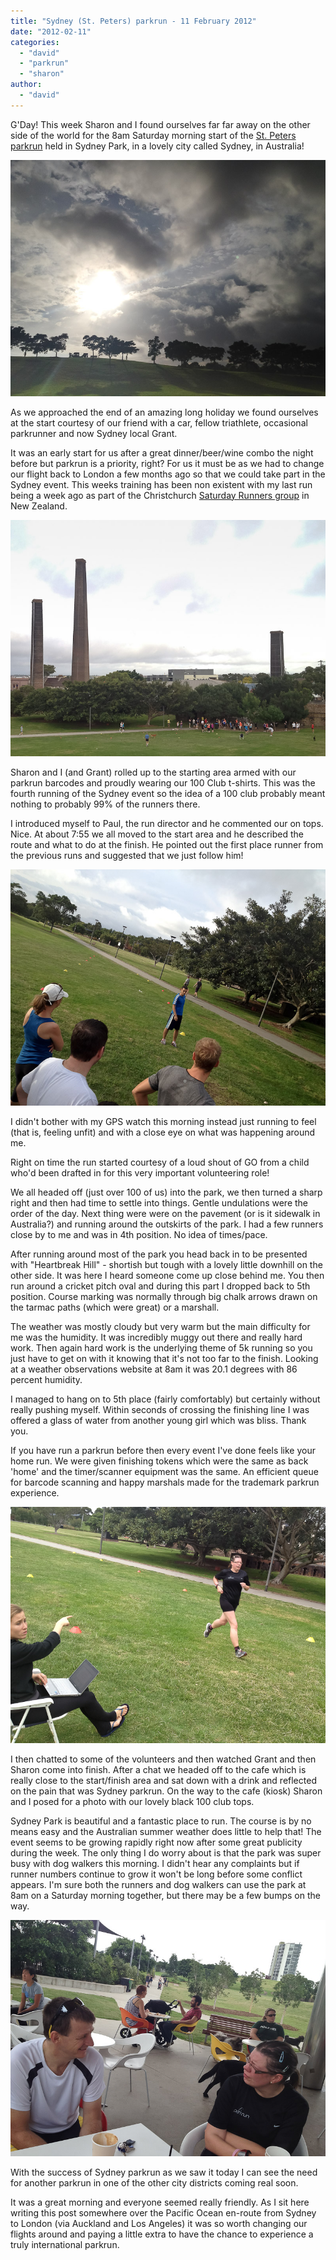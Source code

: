 ```yaml
---
title: "Sydney (St. Peters) parkrun - 11 February 2012"
date: "2012-02-11"
categories: 
  - "david"
  - "parkrun"
  - "sharon"
author: 
  - "david"
---
```


G'Day! This week Sharon and I found ourselves far far away on the other side of the world for the 8am Saturday morning start of the [St. Peters parkrun](http://www.parkrun.com.au/stpeters/home) held in Sydney Park, in a lovely city called Sydney, in Australia!

![](/images/2012/20120211-2059.jpg)

As we approached the end of an amazing long holiday we found ourselves at the start courtesy of our friend with a car, fellow triathlete, occasional parkrunner and now Sydney local Grant.

It was an early start for us after a great dinner/beer/wine combo the night before but parkrun is a priority, right? For us it must be as we had to change our flight back to London a few months ago so that we could take part in the Sydney event. This weeks training has been non existent with my last run being a week ago as part of the Christchurch [Saturday Runners group](/2012/02/christchurch-nz-saturday-runners/ "Christchurch Saturday Runners") in New Zealand.

![](/images/2012/20120211-2057.jpg)

Sharon and I (and Grant) rolled up to the starting area armed with our parkrun barcodes and proudly wearing our 100 Club t-shirts. This was the fourth running of the Sydney event so the idea of a 100 club probably meant nothing to probably 99% of the runners there.

I introduced myself to Paul, the run director and he commented our on tops. Nice. At about 7:55 we all moved to the start area and he described the route and what to do at the finish. He pointed out the first place runner from the previous runs and suggested that we just follow him!

![](/images/2012/20120211-2063.jpg)

I didn't bother with my GPS watch this morning instead just running to feel (that is, feeling unfit) and with a close eye on what was happening around me.

Right on time the run started courtesy of a loud shout of GO from a child who'd been drafted in for this very important volunteering role!

We all headed off (just over 100 of us) into the park, we then turned a sharp right and then had time to settle into things. Gentle undulations were the order of the day. Next thing were were on the pavement (or is it sidewalk in Australia?) and running around the outskirts of the park. I had a few runners close by to me and was in 4th position. No idea of times/pace.

After running around most of the park you head back in to be presented with "Heartbreak Hill" - shortish but tough with a lovely little downhill on the other side. It was here I heard someone come up close behind me. You then run around a cricket pitch oval and during this part I dropped back to 5th position. Course marking was normally through big chalk arrows drawn on the tarmac paths (which were great) or a marshall.

The weather was mostly cloudy but very warm but the main difficulty for me was the humidity. It was incredibly muggy out there and really hard work. Then again hard work is the underlying theme of 5k running so you just have to get on with it knowing that it's not too far to the finish. Looking at a weather observations website at 8am it was 20.1 degrees with 86 percent humidity.

I managed to hang on to 5th place (fairly comfortably) but certainly without really pushing myself. Within seconds of crossing the finishing line I was offered a glass of water from another young girl which was bliss. Thank you.

If you have run a parkrun before then every event I've done feels like your home run. We were given finishing tokens which were the same as back 'home' and the timer/scanner equipment was the same. An efficient queue for barcode scanning and happy marshals made for the trademark parkrun experience.

![](/images/2012/20120211-2067.jpg)

I then chatted to some of the volunteers and then watched Grant and then Sharon come into finish. After a chat we headed off to the cafe which is really close to the start/finish area and sat down with a drink and reflected on the pain that was Sydney parkrun. On the way to the cafe (kiosk) Sharon and I posed for a photo with our lovely black 100 club tops.

Sydney Park is beautiful and a fantastic place to run. The course is by no means easy and the Australian summer weather does little to help that! The event seems to be growing rapidly right now after some great publicity during the week. The only thing I do worry about is that the park was super busy with dog walkers this morning. I didn't hear any complaints but if runner numbers continue to grow it won't be long before some conflict appears. I'm sure both the runners and dog walkers can use the park at 8am on a Saturday morning together, but there may be a few bumps on the way.

![](/images/2012/20120211-2070.jpg)

With the success of Sydney parkrun as we saw it today I can see the need for another parkrun in one of the other city districts coming real soon.

It was a great morning and everyone seemed really friendly. As I sit here writing this post somewhere over the Pacific Ocean en-route from Sydney to London (via Auckland and Los Angeles) it was so worth changing our flights around and paying a little extra to have the chance to experience a truly international parkrun.
